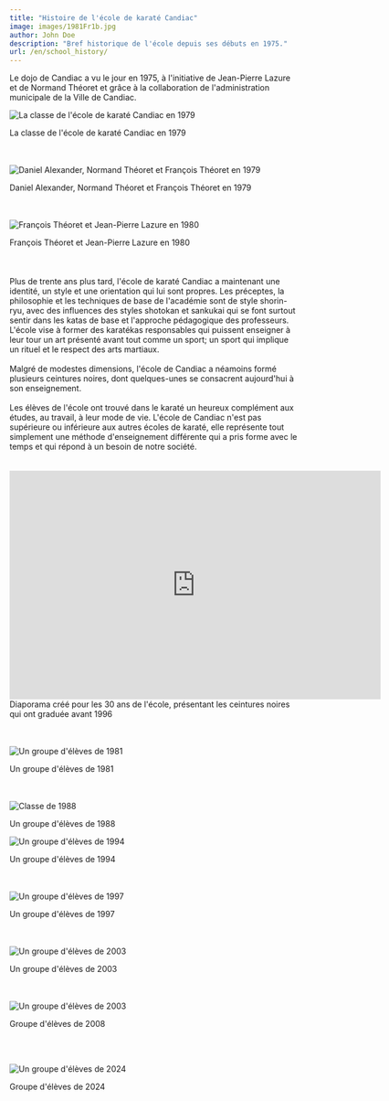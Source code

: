 ```yaml
---
title: "Histoire de l'école de karaté Candiac"
image: images/1981Fr1b.jpg
author: John Doe
description: "Bref historique de l'école depuis ses débuts en 1975."
url: /en/school_history/
---
```


Le dojo de Candiac a vu le jour en 1975, à l'initiative de Jean-Pierre Lazure et de Normand Théoret et grâce à la collaboration de l'administration municipale de la Ville de Candiac.

![La classe de l'école de karaté Candiac en 1979](/images/1979classe11.jpg#center)

<div class="caption">La classe de l'école de karaté Candiac en 1979</div>
<br><br>

![Daniel Alexander, Normand Théoret et François Théoret en 1979](/images/1979c1.jpg#center)

<div class="caption">Daniel Alexander, Normand Théoret et François Théoret en 1979</div>
<br><br>

![François Théoret et Jean-Pierre Lazure en 1980](/images/1980.jpg#center)

<div class="caption">François Théoret et Jean-Pierre Lazure en 1980</div>
<br><br>

</div>
<br>
Plus de trente ans plus tard, l'école de karaté Candiac a maintenant une identité, un style et une orientation qui lui sont propres. Les préceptes, la philosophie et les techniques de base de l'académie sont de style shorin-ryu, avec des influences des styles shotokan et sankukai qui se font surtout sentir dans les katas de base et l'approche pédagogique des professeurs. L'école vise à former des karatékas responsables qui puissent enseigner à leur tour un art présenté avant tout comme un sport; un sport qui implique un rituel et le respect des arts martiaux. <br>
<br>
Malgré de modestes dimensions, l'école de Candiac a néamoins formé plusieurs ceintures noires, dont quelques-unes se consacrent aujourd'hui à son enseignement. <br>
<br>
Les élèves de l'école ont trouvé dans le karaté un heureux complément aux études, au travail, à leur mode de vie. L'école de Candiac n'est
pas supérieure ou inférieure aux autres écoles de karaté, elle représente tout simplement une méthode d'enseignement différente qui a pris forme avec le temps et qui répond à un besoin de notre société.<br>
<br>
<br>
<iframe width="650" height="400" src="https://www.youtube.com/embed/OTWTcTKs5Qk" frameborder="0" allowfullscreen></iframe>
<div class="caption">Diaporama créé pour les 30 ans de l'école, présentant les ceintures noires qui ont graduée avant 1996</div>
<br><br>

![Un groupe d'élèves de 1981](/images/1981Fr1b.jpg#center)

<div class="caption">Un groupe d'élèves de 1981</div>
<br><br>

![Classe de 1988](/images/1988T1b.jpg#center)

<div class="caption">Un groupe d'élèves de 1988</div>

![Un groupe d'élèves de 1994](/images/1994dt1b.jpg#center)

<div class="caption">Un groupe d'élèves de 1994</div>
<br><br>

![Un groupe d'élèves de 1997](/images/1997ap1b.jpg#center)

<div class="caption">Un groupe d'élèves de 1997</div>
<br><br>

![Un groupe d'élèves de 2003](/images/2003jc2b.jpg#center)

<div class="caption">Un groupe d'élèves de 2003</div>
<br><br>

![Un groupe d'élèves de 2003](/images/Groupe_karate_2008.jpg#center)

<div class="caption">Groupe d'élèves de 2008</div>

<br><br>

![Un groupe d'élèves de 2024](/images/2024.jpg#center)

<div class="caption">Groupe d'élèves de 2024</div>
